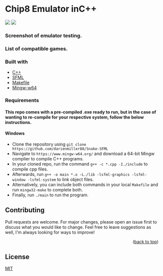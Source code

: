 # Chip8 Emulator inC++
![](https://img.shields.io/badge/made%20by-DarienMiller-blue)
![](https://img.shields.io/badge/C++-yellow)

### Screenshot of emulator testing.

### List of compatible games.

### Built with
* [C++](https://cplusplus.com/)
* [SFML](https://www.sfml-dev.org/download/sfml/2.5.1/)
* [Makefile](https://opensource.com/article/18/8/what-how-makefile)
* [Mingw-w64](https://www.mingw-w64.org/)

### Requirements
#### This repo comes with a pre-compiled .exe ready to run, but in the case of wanting to re-compile for your respective system, follow the below instructions.

#### Windows
* Clone the repository using `git clone https://github.com/darienmiller88/Snake-SFML`
* Navigate to `https://www.mingw-w64.org/` and download a 64-bit Mingw complier to compile C++ programs.
* In your cloned repo, run the command `g++ -c *.cpp -I./include` to compile cpp files.
* Afterwards, run `g++ -o main *.o -L./lib -lsfml-graphics -lsfml-window -lsfml-system` to link object files.
* Alternatively, you can include both commands in your local `Makefile` and run `mingw32-make` to complete both. 
* Finally, run `./main` to run the program. 

## Contributing
Pull requests are welcome. For major changes, please open an issue first to discuss what you would like to change.
Feel free to leave suggestions as well, I'm always looking for ways to improve!

<p align="right">(<a href="#top">back to top</a>)</p>

## License
[MIT](https://choosealicense.com/licenses/mit/)